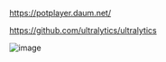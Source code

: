 
https://potplayer.daum.net/  

https://github.com/ultralytics/ultralytics  

![image](https://github.com/miyachun/ultralytics-yolov8/blob/yolov8/main/info.png)  
